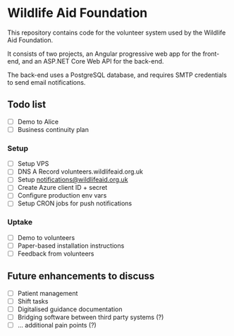 # Wildlife Aid Foundation

This repository contains code for the volunteer system used by the Wildlife Aid Foundation.

It consists of two projects, an Angular progressive web app for the front-end, and an ASP.NET Core Web API for the back-end.

The back-end uses a PostgreSQL database, and requires SMTP credentials to send email notifications.

## Todo list

- [ ] Demo to Alice
- [ ] Business continuity plan

### Setup

- [ ] Setup VPS
- [ ] DNS A Record volunteers.wildlifeaid.org.uk
- [ ] Setup notifications@wildlifeaid.org.uk
- [ ] Create Azure client ID + secret
- [ ] Configure production env vars
- [ ] Setup CRON jobs for push notifications

### Uptake

- [ ] Demo to volunteers
- [ ] Paper-based installation instructions
- [ ] Feedback from volunteers

## Future enhancements to discuss

- [ ] Patient management
- [ ] Shift tasks
- [ ] Digitalised guidance documentation
- [ ] Bridging software between third party systems (?)
- [ ] ... additional pain points (?)
